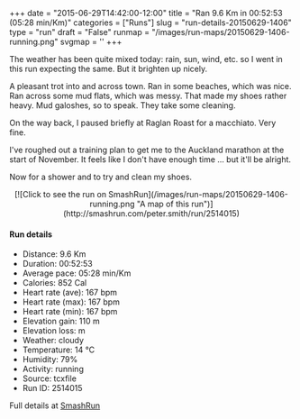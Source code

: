 +++
date = "2015-06-29T14:42:00-12:00"
title = "Ran 9.6 Km in 00:52:53 (05:28 min/Km)"
categories = ["Runs"]
slug = "run-details-20150629-1406"
type = "run"
draft = "False"
runmap = "/images/run-maps/20150629-1406-running.png"
svgmap = '<polyline points="0 76, 2 72, 2 71, 3 70, 5 69, 10 69, 14 67, 18 69, 21 69, 24 65, 26 65, 27 65, 44 65, 45 64, 52 58, 51 57, 48 56, 48 53, 53 52, 56 49, 58 48, 61 46, 62 44, 61 40, 65 39, 67 34, 81 28, 87 29, 92 26, 97 25, 99 24, 100 24, 98 25, 91 26, 87 30, 69 37, 68 37, 69 38, 70 40, 70 42, 68 50, 65 53, 60 56, 52 58, 48 62, 43 64, 37 65, 27 64, 24 65, 20 69, 18 69, 14 67, 10 68, 4 69, 1 72, 0 76">'
+++

The weather has been quite mixed today: rain, sun, wind, etc. so I went in this run expecting the same. But it brighten up nicely. 

A pleasant trot into and across town. Ran in some beaches, which was nice. Ran across some mud flats, which was messy. That made my shoes rather heavy. Mud galoshes, so to speak. They take some cleaning. 

On the way back, I paused briefly at Raglan Roast for a macchiato. Very fine. 

I've roughed out a training plan to get me to the Auckland marathon at the start of November. It feels like I don't have enough time ... but it'll be alright. 

Now for a shower and to try and clean my shoes. 



<!--more-->

<center>
[![Click to see the run on SmashRun](/images/run-maps/20150629-1406-running.png "A map of this run")](http://smashrun.com/peter.smith/run/2514015)
</center>

#### Run details

* Distance: 9.6 Km
* Duration: 00:52:53
* Average pace: 05:28 min/Km
* Calories: 852 Cal
* Heart rate (ave): 167 bpm
* Heart rate (max): 167 bpm
* Heart rate (min): 167 bpm
* Elevation gain: 110 m
* Elevation loss:  m
* Weather: cloudy
* Temperature: 14 &deg;C
* Humidity: 79%
* Activity: running
* Source: tcxfile
* Run ID: 2514015

Full details at [SmashRun](http://smashrun.com/peter.smith/run/2514015)